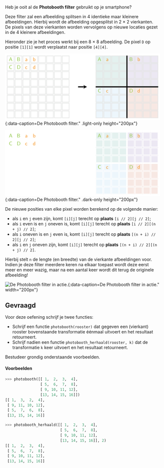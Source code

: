 Heb je ooit al de **Photobooth filter** gebruikt op je smartphone? 

Deze filter zal een afbeelding splitsen in 4 identieke maar kleinere afbeeldingen. Hierbij wordt de afbeelding opgesplitst in 2 × 2 vierkanten. De pixels van deze vierkanten worden vervolgens op nieuwe locaties gezet in de 4 kleinere afbeeldingen.

Hieronder zie je het proces werkt bij een 8 × 8 afbeelding. De pixel `D` op positie `[1][1]` wordt verplaatst naar positie `[4][4]`.

![De Photobooth filter.](media/image.png "De Photobooth filter."){:data-caption=De Photobooth filter." .light-only height="200px"}

![De Photobooth filter.](media/image_dark.png "De Photobooth filter."){:data-caption=De Photobooth filter." .dark-only height="200px"}

De nieuwe posities van elke pixel worden berekend op de volgende manier:

- als `i` en `j` even zijn, komt `[i][j]` terecht op **plaats** `[i // 2][j // 2]`;
- als `i` even is en `j` oneven is, komt `[i][j]` terecht op **plaats** `[i // 2][(n + j) // 2]`;
- als `i` oneven is en `j` even is, komt `[i][j]` terecht op **plaats** `[(n + i) // 2][j // 2]`;
- als `i` en `j` oneven zijn, komt `[i][j]` terecht op **plaats** `[(n + i) // 2][(n + j) // 2]`.

Hierbij stelt `n` de lengte (en breedte) van de vierkante afbeeldingen voor. Indien je deze filter meerdere keren na elkaar toepast wordt deze eerst meer en meer wazig, maar na een aantal keer wordt dit terug de originele afbeelding!

![De Photobooth filter in actie.](media/judith_anim.png "De Photobooth filter in actie."){:data-caption=De Photobooth filter in actie."  width="200px"}

## Gevraagd

Voor deze oefening schrijf je twee functies:

- Schrijf een functie `photobooth(rooster)` dat gegeven een (vierkant) rooster bovenstaande transformatie éénmaal uitvoert en het resultaat retourneert.
- Schrijf nadien een functie `photobooth_herhaald(rooster, k)` dat de transformatie `k` keer uitvoert en het resultaat retourneert.

Bestudeer grondig onderstaande voorbeelden.

#### Voorbeelden

```python
>>> photobooth([[ 1,  2,  3,  4],
                [ 5,  6,  7,  8],
                [ 9, 10, 11, 12],
                [13, 14, 15, 16]])
[[ 1,  3,  2,  4],
 [ 9, 11, 10, 12],
 [ 5,  7,  6,  8],
 [13, 15, 14, 16]]
```

```python
>>> photobooth_herhaald([[ 1,  2,  3,  4],
                         [ 5,  6,  7,  8],
                         [ 9, 10, 11, 12],
                         [13, 14, 15, 16]], 2)
[[ 1,  2,  3,  4],
 [ 5,  6,  7,  8],
 [ 9, 10, 11, 12],
 [13, 14, 15, 16]]
```
